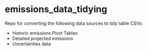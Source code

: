 # emissions_data_tidying
Repo for converting the following data sources to tidy table CSVs:
- Historic emissions Pivot Tables
- Detailed projected emissions
- Uncertainties data

